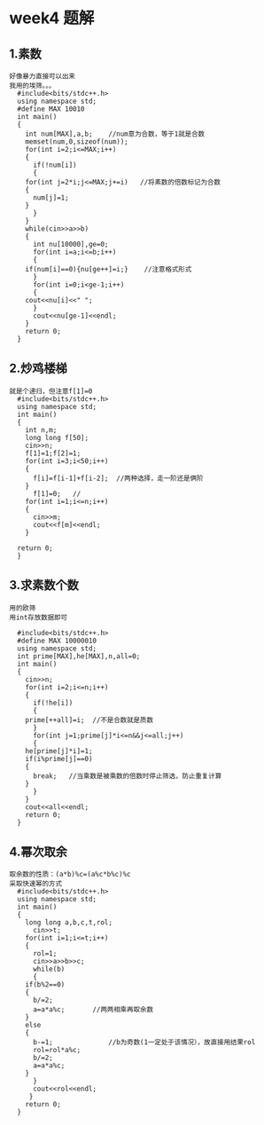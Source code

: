 # week4 题解
## 1.素数
	好像暴力直接可以出来
	我用的埃筛。。。
	  #include<bits/stdc++.h>
	  using namespace std;
	  #define MAX 10010
	  int main()
	  {
	    int num[MAX],a,b;    //num意为合数，等于1就是合数
	    memset(num,0,sizeof(num));
	    for(int i=2;i<=MAX;i++)
	    {
	      if(!num[i])
	      {
		for(int j=2*i;j<=MAX;j+=i)   //将素数的倍数标记为合数
		{
		  num[j]=1;
		}
	      }
	    }
	    while(cin>>a>>b)
	    {
	      int nu[10000],ge=0;
	      for(int i=a;i<=b;i++)
	      {
		if(num[i]==0){nu[ge++]=i;}    //注意格式形式
	      }
	      for(int i=0;i<ge-1;i++)
	      {
		cout<<nu[i]<<" "; 
	      }		
	      cout<<nu[ge-1]<<endl;
	    }
	    return 0;
	  }


##  2.炒鸡楼梯
	就是个递归，但注意f[1]=0
	  #include<bits/stdc++.h>
	  using namespace std;
	  int main()
	  {
	    int n,m;
	    long long f[50];
	    cin>>n;
	    f[1]=1;f[2]=1;
	    for(int i=3;i<50;i++)
	    {
	      f[i]=f[i-1]+f[i-2];  //两种选择，走一阶还是俩阶
	    }
	      f[1]=0;   //
	    for(int i=1;i<=n;i++)
	    {
	      cin>>m;
	      cout<<f[m]<<endl;
	    }

	  return 0;
	  }

## 3.求素数个数
	用的欧筛
	用int存放数据即可

	  #include<bits/stdc++.h>
	  #define MAX 10000010
	  using namespace std;
	  int prime[MAX],he[MAX],n,all=0;
	  int main()
	  {
	    cin>>n;
	    for(int i=2;i<=n;i++)
	    {
	      if(!he[i])
	      {
		prime[++all]=i;  //不是合数就是质数
	      }
	      for(int j=1;prime[j]*i<=n&&j<=all;j++)
	      {
		he[prime[j]*i]=1;
		if(i%prime[j]==0)
		{
		  break;   //当乘数是被乘数的倍数时停止筛选，防止重复计算
		}
	      }
	    }
	    cout<<all<<endl;
	    return 0;
	  }


## 4.幂次取余
	取余数的性质：(a*b)%c=(a%c*b%c)%c
	采取快速幂的方式
	  #include<bits/stdc++.h>
	  using namespace std;
	  int main()
	  {
	    long long a,b,c,t,rol;
	      cin>>t;
	    for(int i=1;i<=t;i++)
	    {
		  rol=1;
	      cin>>a>>b>>c;
	      while(b)
	      {
		if(b%2==0)
		{
		  b/=2;           
		  a=a*a%c;       //两两相乘再取余数
		}
		else
		{
		  b-=1;              //b为奇数(1一定处于该情况），故直接用结果rol
		  rol=rol*a%c; 
		  b/=2;
		  a=a*a%c;
		}
	      }
	      cout<<rol<<endl;
	     }
	    return 0;
	  }
